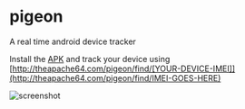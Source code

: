 # pigeon
A real time android device tracker

Install the [APK](https://github.com/theapache64/pigeon/releases/download/v1.1.0/pigeon_v1.1.0.apk) and track your device using [http://theapache64.com/pigeon/find/[YOUR-DEVICE-IMEI]](http://theapache64.com/pigeon/find/IMEI-GOES-HERE)

![screenshot](https://raw.githubusercontent.com/theapache64/pigeon/master/screenshot.png)

